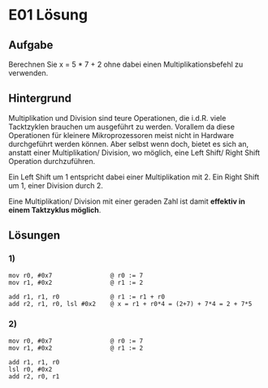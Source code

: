# E01 Lösung
## Aufgabe
Berechnen Sie x = 5 * 7 + 2 ohne dabei einen Multiplikationsbefehl zu verwenden.

## Hintergrund
Multiplikation und Division sind teure Operationen, die i.d.R. viele Tacktzyklen
brauchen um ausgeführt zu werden. Vorallem da diese Operationen für kleinere
Mikroprozessoren meist nicht in Hardware durchgeführt werden können. Aber selbst wenn doch,
bietet es sich an, anstatt einer Multiplikation/ Division, wo möglich, eine Left Shift/
Right Shift Operation durchzuführen.

Ein Left Shift um 1 entspricht dabei einer Multiplikation mit 2. Ein Right Shift
um 1, einer Division durch 2.

Eine Multiplikation/ Division mit einer geraden Zahl ist damit __effektiv in einem
Taktzyklus möglich__.

## Lösungen
### 1)
```
mov r0, #0x7                @ r0 := 7
mov r1, #0x2                @ r1 := 2

add r1, r1, r0              @ r1 := r1 + r0
add r2, r1, r0, lsl #0x2    @ x = r1 + r0*4 = (2+7) + 7*4 = 2 + 7*5
```

### 2)
```
mov r0, #0x7                @ r0 := 7
mov r1, #0x2                @ r1 := 2

add r1, r1, r0
lsl r0, #0x2
add r2, r0, r1
```
